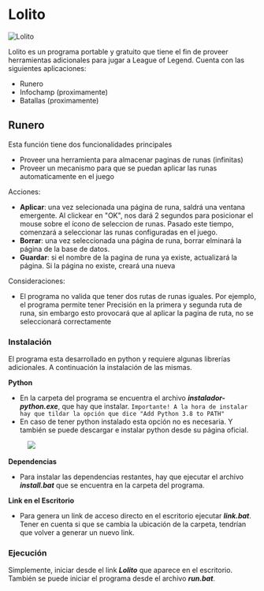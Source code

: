 # Lolito

![Lolito](https://i.imgur.com/HO8rtFM.png)

Lolito es un programa portable y gratuito que tiene el fin de proveer herramientas adicionales para jugar a League of Legend.
Cuenta con las siguientes aplicaciones:

* Runero
* Infochamp (proximamente)
* Batallas (proximamente)

## Runero
Esta función tiene dos funcionalidades principales

  - Proveer una herramienta para almacenar paginas de runas (infinitas)
  - Proveer un mecanismo para que se puedan aplicar las runas automaticamente en el juego

Acciones:
  - **Aplicar**: una vez selecionada una página de runa, saldrá una ventana emergente. Al clickear en "OK", nos dará 2 segundos para posicionar el mouse sobre el ícono de seleccion de runas. Pasado este tiempo, comenzará a seleccionar las runas configuradas en el juego.
  - **Borrar**: una vez seleccionada una página de runa, borrar elminará la página de la base de datos.
  - **Guardar**: si el nombre de la pagina de runa ya existe, actualizará la página. Si la página no existe, creará una nueva

Consideraciones:
  - El programa no valida que tener dos rutas de runas iguales. Por ejemplo, el programa permite tener Precisión en la primera y segunda ruta de runa, sin embargo esto provocará que al aplicar la pagina de ruta, no se seleccionará correctamente

### Instalación

El programa esta desarrollado en python y requiere algunas librerías adicionales. A continuación la instalación de las mismas.

**Python**
 - En la carpeta del programa se encuentra el archivo ***instalador-python.exe***, que hay que instalar. 
 `Importante! A la hora de instalar hay que tildar la opción que dice "Add Python 3.8 to PATH"`
 - En caso de tener python instalado esta opción no es necesaria. Y también se puede descargar e instalar python desde su página oficial.
 
&nbsp;&nbsp;&nbsp;&nbsp;&nbsp;&nbsp;&nbsp;&nbsp;&nbsp;&nbsp;![](https://i.imgur.com/842AtYt.png)

**Dependencias**
- Para instalar las dependencias restantes, hay que ejecutar el archivo ***install.bat*** que se encuentra en la carpeta del programa.

**Link en el Escritorio**
- Para genera un link de acceso directo en el escritorio ejecutar ***link.bat***. Tener en cuenta si que se cambia la ubicación de la carpeta, tendrían que volver a generar un nuevo link.

### Ejecución

Simplemente, iniciar desde el link ***Lolito*** que aparece en el escritorio.
También se puede iniciar el programa desde el archivo ***run.bat***.

